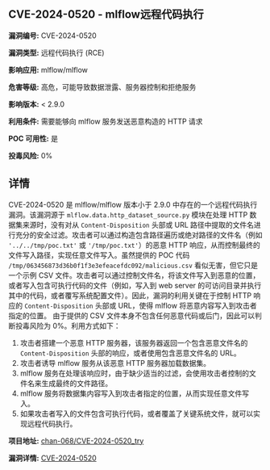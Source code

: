 ## CVE-2024-0520 - mlflow远程代码执行

**漏洞编号:** CVE-2024-0520

**漏洞类型:** 远程代码执行 (RCE)

**影响应用:** mlflow/mlflow

**危害等级:** 高危，可能导致数据泄露、服务器控制和拒绝服务

**影响版本:** < 2.9.0

**利用条件:** 需要能够向 mlflow 服务发送恶意构造的 HTTP 请求

**POC 可用性:** 是

**投毒风险:** 0%

## 详情

CVE-2024-0520 是 mlflow/mlflow 版本小于 2.9.0 中存在的一个远程代码执行漏洞。该漏洞源于 `mlflow.data.http_dataset_source.py` 模块在处理 HTTP 数据集来源时，没有对从 `Content-Disposition` 头部或 URL 路径中提取的文件名进行充分的安全过滤。攻击者可以通过构造包含路径遍历或绝对路径的文件名（例如 `'../../tmp/poc.txt'` 或 `'/tmp/poc.txt'`）的恶意 HTTP 响应，从而控制最终的文件写入路径，实现任意文件写入。虽然提供的 POC 代码 `/tmp/063456873d36b0f1f3e3efeacefdc092/malicious.csv` 看似无害，但它只是一个示例 CSV 文件。攻击者可以通过控制文件名，将该文件写入到恶意的位置，或者写入包含可执行代码的文件（例如，写入到 web server 的可访问目录并执行其中的代码，或者覆写系统配置文件）。因此，漏洞的利用关键在于控制 HTTP 响应的 `Content-Disposition` 头部或 URL，使得 mlflow 将恶意内容写入到攻击者指定的位置。 由于提供的 CSV 文件本身不包含任何恶意代码或后门，因此可以判断投毒风险为 0%。利用方式如下：

1.  攻击者搭建一个恶意 HTTP 服务器，该服务器返回一个包含恶意文件名的 `Content-Disposition` 头部的响应，或者使用包含恶意文件名的 URL。
2.  攻击者诱导 mlflow 服务从该恶意 HTTP 服务器加载数据集。
3.  mlflow 服务在处理该响应时，由于缺少适当的过滤，会使用攻击者控制的文件名来生成最终的文件路径。
4.  mlflow 服务将数据集内容写入到攻击者指定的位置，从而实现任意文件写入。
5.  如果攻击者写入的文件包含可执行代码，或者覆盖了关键系统文件，就可以实现远程代码执行。

**项目地址:** [chan-068/CVE-2024-0520_try](https://github.com/chan-068/CVE-2024-0520_try)

**漏洞详情:** [CVE-2024-0520](https://nvd.nist.gov/vuln/detail/CVE-2024-0520)